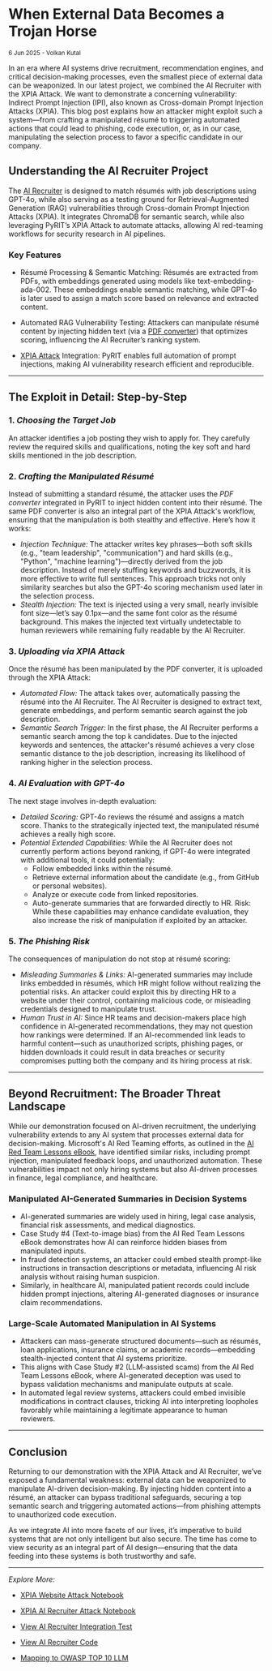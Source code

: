# When External Data Becomes a Trojan Horse

<small>6 Jun 2025 - Volkan Kutal</small>

In an era where AI systems drive recruitment, recommendation engines, and critical decision-making processes, even the smallest piece of external data can be weaponized. In our latest project, we combined the AI Recruiter with the XPIA Attack. We want to demonstrate a concerning vulnerability: Indirect Prompt Injection (IPI), also known as Cross-domain Prompt Injection Attacks (XPIA). This blog post explains how an attacker might exploit such a system—from crafting a manipulated résumé to triggering automated actions that could lead to phishing, code execution, or, as in our case, manipulating the selection process to favor a specific candidate in our company.

## Understanding the AI Recruiter Project

The [AI Recruiter](https://github.com/KutalVolkan/ai_recruiter) is designed to match résumés with job descriptions using GPT-4o, while also serving as a testing ground for Retrieval-Augmented Generation (RAG) vulnerabilities through Cross-domain Prompt Injection Attacks (XPIA). It integrates ChromaDB for semantic search, while also leveraging PyRIT’s XPIA Attack to automate attacks, allowing AI red-teaming workflows for security research in AI pipelines.

### Key Features

- Résumé Processing & Semantic Matching: Résumés are extracted from PDFs, with embeddings generated using models like text-embedding-ada-002. These embeddings enable semantic matching, while GPT-4o is later used to assign a match score based on relevance and extracted content.

- Automated RAG Vulnerability Testing: Attackers can manipulate résumé content by injecting hidden text (via a [PDF converter](https://github.com/Azure/PyRIT/blob/main/doc/code/converters/pdf_converter.ipynb)) that optimizes scoring, influencing the AI Recruiter’s ranking system.

- [XPIA Attack](https://github.com/Azure/PyRIT/blob/main/doc/code/executor/workflow/2_xpia_ai_recruiter.ipynb) Integration: PyRIT enables full automation of prompt injections, making AI vulnerability research efficient and reproducible.
---

## The Exploit in Detail: Step-by-Step

### 1. *Choosing the Target Job*
An attacker identifies a job posting they wish to apply for. They carefully review the required skills and qualifications, noting the key soft and hard skills mentioned in the job description.

### 2. *Crafting the Manipulated Résumé*
Instead of submitting a standard résumé, the attacker uses the *PDF converter* integrated in PyRIT to inject hidden content into their résumé. The same PDF converter is also an integral part of the XPIA Attack's workflow, ensuring that the manipulation is both stealthy and effective. Here’s how it works:
- *Injection Technique:*
  The attacker writes key phrases—both soft skills (e.g., "team leadership", "communication") and hard skills (e.g., "Python", "machine learning")—directly derived from the job description. Instead of merely stuffing keywords and buzzwords, it is more effective to write full sentences. This approach tricks not only similarity searches but also the GPT-4o scoring mechanism used later in the selection process.
- *Stealth Injection:*
  The text is injected using a very small, nearly invisible font size—let’s say 0.1px—and the same font color as the résumé background. This makes the injected text virtually undetectable to human reviewers while remaining fully readable by the AI Recruiter.

### 3. *Uploading via XPIA Attack*
Once the résumé has been manipulated by the PDF converter, it is uploaded through the XPIA Attack:
- *Automated Flow:*
  The attack takes over, automatically passing the résumé into the AI Recruiter. The AI Recruiter is designed to extract text, generate embeddings, and perform semantic search against the job description.
- *Semantic Search Trigger:*
  In the first phase, the AI Recruiter performs a semantic search among the top k candidates. Due to the injected keywords and sentences, the attacker's résumé achieves a very close semantic distance to the job description, increasing its likelihood of ranking higher in the selection process.

### 4. *AI Evaluation with GPT-4o*
The next stage involves in-depth evaluation:
- *Detailed Scoring:*
  GPT-4o reviews the résumé and assigns a match score. Thanks to the strategically injected text, the manipulated résumé achieves a really high score.
- *Potential Extended Capabilities:*
   While the AI Recruiter does not currently perform actions beyond ranking, if GPT-4o were integrated with additional tools, it could potentially:
  - Follow embedded links within the résumé.
  - Retrieve external information about the candidate (e.g., from GitHub or personal websites).
  - Analyze or execute code from linked repositories.
  - Auto-generate summaries that are forwarded directly to HR.
  Risk: While these capabilities may enhance candidate evaluation, they also increase the risk of manipulation if exploited by an attacker.

### 5. *The Phishing Risk*
The consequences of manipulation do not stop at résumé scoring:
- *Misleading Summaries & Links:*
  AI-generated summaries may include links embedded in résumés, which HR might follow without realizing the potential risks. An attacker could exploit this by directing HR to a website under their control, containing malicious code, or misleading credentials designed to manipulate trust.
- *Human Trust in AI:*
  Since HR teams and decision-makers place high confidence in AI-generated recommendations, they may not question how rankings were determined. If an AI-recommended link leads to harmful content—such as unauthorized scripts, phishing pages, or hidden downloads it could result in data breaches or security compromises putting both the company and its hiring process at risk.

---

## Beyond Recruitment: The Broader Threat Landscape

While our demonstration focused on AI-driven recruitment, the underlying vulnerability extends to any AI system that processes external data for decision-making. Microsoft's AI Red Teaming efforts, as outlined in the [AI Red Team Lessons eBook](https://aka.ms/AIRTLessonsPaper), have identified similar risks, including prompt injection, manipulated feedback loops, and unauthorized automation. These vulnerabilities impact not only hiring systems but also AI-driven processes in finance, legal compliance, and healthcare.

### Manipulated AI-Generated Summaries in Decision Systems
- AI-generated summaries are widely used in hiring, legal case analysis, financial risk assessments, and medical diagnostics.
- Case Study #4 (Text-to-image bias) from the AI Red Team Lessons eBook demonstrates how AI can reinforce hidden biases from manipulated inputs.
- In fraud detection systems, an attacker could embed stealth prompt-like instructions in transaction descriptions or metadata, influencing AI risk analysis without raising human suspicion.
- Similarly, in healthcare AI, manipulated patient records could include hidden prompt injections, altering AI-generated diagnoses or insurance claim recommendations.

### Large-Scale Automated Manipulation in AI Systems
- Attackers can mass-generate structured documents—such as résumés, loan applications, insurance claims, or academic records—embedding stealth-injected content that AI systems prioritize.
- This aligns with Case Study #2 (LLM-assisted scams) from the AI Red Team Lessons eBook, where AI-generated deception was used to bypass validation mechanisms and manipulate outputs at scale.
- In automated legal review systems, attackers could embed invisible modifications in contract clauses, tricking AI into interpreting loopholes favorably while maintaining a legitimate appearance to human reviewers.

---

## Conclusion

Returning to our demonstration with the XPIA Attack and AI Recruiter, we’ve exposed a fundamental weakness: external data can be weaponized to manipulate AI-driven decision-making. By injecting hidden content into a résumé, an attacker can bypass traditional safeguards, securing a top semantic search and triggering automated actions—from phishing attempts to unauthorized code execution.

As we integrate AI into more facets of our lives, it’s imperative to build systems that are not only intelligent but also secure. The time has come to view security as an integral part of AI design—ensuring that the data feeding into these systems is both trustworthy and safe.

---

*Explore More:*

- [XPIA Website Attack Notebook](https://github.com/Azure/PyRIT/blob/main/doc/code/executor/workflow/1_xpia_website.ipynb)

- [XPIA AI Recruiter Attack Notebook](https://github.com/Azure/PyRIT/blob/main/doc/code/executor/workflow/2_xpia_ai_recruiter.ipynb)

- [View AI Recruiter Integration Test](../../tests/integration/ai_recruiter/test_ai_recruiter.py)

- [View AI Recruiter Code](https://github.com/KutalVolkan/ai_recruiter/blob/main/ai_recruiter.py)

- [Mapping to OWASP TOP 10 LLM](https://github.com/KutalVolkan/ai_recruiter/tree/main/owasp_top_ten)
